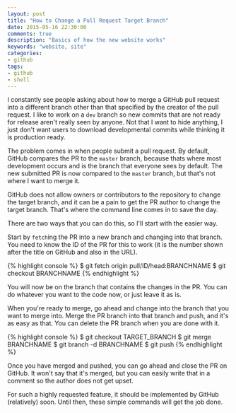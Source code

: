 ```yaml
---
layout: post
title: "How to Change a Pull Request Target Branch"
date: 2015-05-16 22:30:00
comments: true
description: "Basics of how the new website works"
keywords: "website, site"
categories:
- github
tags:
- github
- shell
---
```


I constantly see people asking about how to merge a GitHub pull request into a different branch other than that specified by the creator of the pull request. 
I like to work on a `dev` branch so new commits that are not ready for release aren't really seen by anyone. Not that I want to hide anything, I just don't want users to download developmental commits while thinking it is production ready.

The problem comes in when people submit a pull request. By default, GitHub compares the PR to the `master` branch, because thats where most development occurs and is the branch that everyone sees by default. 
The new submitted PR is now compared to the `master` branch, but that's not where I want to merge it.

GitHub does not allow owners or contributors to the repository to change the target branch, and it can be a pain to get the PR author to change the target branch. 
That's where the command line comes in to save the day.

There are two ways that you can do this, so I'll start with the easier way.

Start by `fetch`ing the PR into a new branch and changing into that branch. You need to know the ID of the PR for this to work (it is the number shown after the title on GitHub and also in the URL).

{% highlight console %}
$ git fetch origin pull/ID/head:BRANCHNAME
$ git checkout BRANCHNAME
{% endhighlight %}

You will now be on the branch that contains the changes in the PR. You can do whatever you want to the code now, or just leave it as is.

When you're ready to merge, go ahead and change into the branch that you want to merge into. Merge the PR branch into that branch and push, and it's as easy as that. You can delete the PR branch when you are done with it.

{% highlight console %}
$ git checkout TARGET_BRANCH
$ git merge BRANCHNAME
$ git branch -d BRANCHNAME
$ git push
{% endhighlight %}

Once you have merged and pushed, you can go ahead and close the PR on GitHub. It won't say that it's merged, but you can easily write that in a comment so the author does not get upset.

For such a highly requested feature, it should be implemented by GitHub (relatively) soon. Until then, these simple commands will get the job done.